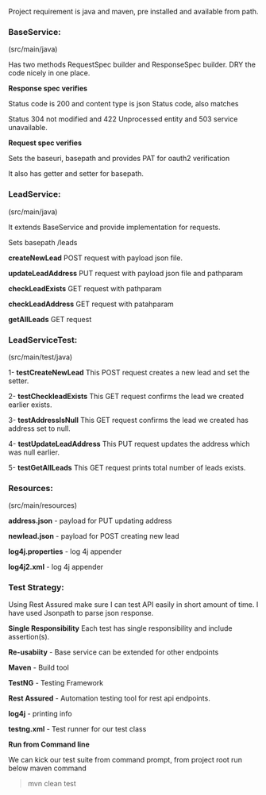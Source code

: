 Project requirement is java and maven, pre installed and available from path.

### **BaseService:**
(src/main/java)

Has two methods RequestSpec builder and ResponseSpec builder. DRY the code nicely in one place.

**Response spec verifies**

Status code is 200 and content type is json Status code, also matches

Status 304 not modified and 422 Unprocessed entity and 503 service unavailable.

**Request spec verifies**

Sets the baseuri, basepath and provides PAT for oauth2 verification

It also has getter and setter for basepath.

### **LeadService:**
(src/main/java)

It extends BaseService and provide implementation for requests.

Sets basepath /leads

**createNewLead** POST request with payload json file.

**updateLeadAddress** PUT request with payload json file and pathparam

**checkLeadExists** GET request with pathparam

**checkLeadAddress** GET request with patahparam

**getAllLeads** GET request

### **LeadServiceTest:**
(src/main/test/java)

1- **testCreateNewLead** This POST request creates a new lead and set the setter.

2- **testCheckleadExists** This GET request confirms the lead we created earlier exists.

3- **testAddressIsNull** This GET request confirms the lead we created has address set to null.

4- **testUpdateLeadAddress** This PUT request updates the address which was null earlier.

5- **testGetAllLeads** This GET request prints total number of leads exists.

### **Resources:**
(src/main/resources)

**address.json** - payload for PUT updating address

**newlead.json** - payload for POST creating new lead

**log4j.properties** - log 4j appender

**log4j2.xml** - log 4j appender

### Test Strategy:

Using Rest Assured make sure I can test API easily in short amount of time.
I have used Jsonpath to parse json response.

**Single Responsibility** Each test has single responsibility and include assertion(s).

**Re-usabiity** - Base service can be extended for other endpoints

**Maven** - Build tool

**TestNG** - Testing Framework 

**Rest Assured** - Automation testing tool for rest api endpoints. 

**log4j** - printing info

**testng.xml** - Test runner for our test class

**Run from Command line**

We can kick our test suite from command prompt, from project root run below maven command 

>mvn clean test
